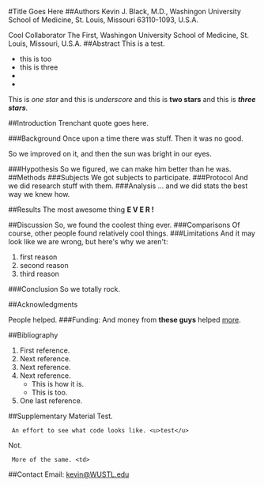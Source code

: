 #Title Goes Here
##Authors
Kevin J. Black, M.D., Washingon University School of Medicine, St. Louis, Missouri 63110-1093, U.S.A.

Cool Collaborator The First, Washingon University School of Medicine, St. Louis, Missouri, U.S.A.
##Abstract
This is a test.
- this is too
- this is three
- 
- 


This is *one star* and this is _underscore_ and this is **two stars** and this is ***three stars***.

##Introduction
	Trenchant quote goes here.
	
###Background
Once upon a time there was stuff. Then it was no good.

So we improved on it, and then the sun was bright in our eyes.

###Hypothesis
So we figured, we can make him better than he was.
##Methods
###Subjects
We got subjects to participate.
###Protocol
And we did research stuff with them.
###Analysis
... and we did stats the best way we knew how.

##Results
The most awesome thing **E V E R !**

##Discussion
So, we found the coolest thing ever.
###Comparisons
Of course, other people found relatively cool things.
###Limitations
And it may look like we are wrong, but here's why we aren't:

1. first reason
2. second reason
3. third reason

###Conclusion
So we totally rock.

##Acknowledgments

People helped.
###Funding:
And money from **these guys** helped <u>more</u>.

##Bibliography

1. First reference.
2. Next reference.
3. Next reference.
4. Next reference.
	- This is how it is.
	- This is too.
5. One last reference.

##Supplementary Material
Test.

     An effort to see what code looks like. <u>test</u>
Not.

     More of the same. <td>
    
##Contact
Email: kevin@WUSTL.edu
